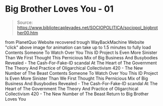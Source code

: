 # Big Brother Loves You - 01

> Source: https://www.bibliotecapleyades.net/SOCIOPOLITICA/sociopol_bigbrother00.htm

from PlanetQuo Website
recovered trough WayBackMachine Website
"click" above image for animation
can take up to 1.5 minutes to fully load
Contents Someone To Watch Over You This ID Project Is Even More Sinister Than We First Thought This Pernicious Mix of Big Business And Busybodies Revealed - The Cash-For-Fake-ID scandal At The Heart of The Government The Theory And Practice of Oligarchical Collectivism 420 - The New Number of The Beast
Contents
Someone To Watch Over You
This ID Project Is Even More Sinister Than We First Thought
This Pernicious Mix of Big Business And Busybodies
Revealed - The Cash-For-Fake-ID scandal At The Heart of The Government
The Theory And Practice of Oligarchical Collectivism
420 - The New Number of The Beast
Return to Big Brother Loves You
